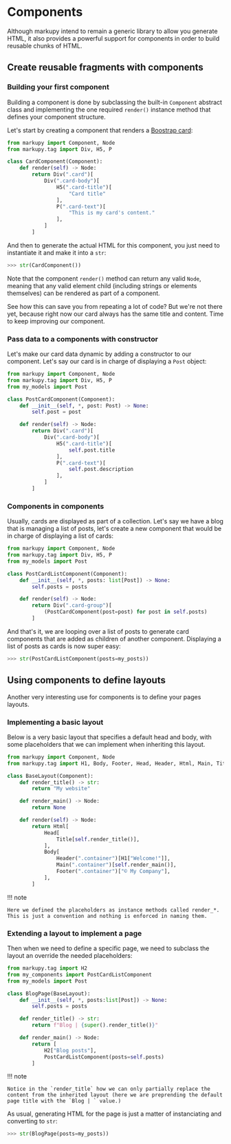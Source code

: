# Components

Although markupy intend to remain a generic library to allow you generate HTML, it also provides a powerful support for components in order to build reusable chunks of HTML.

## Create reusable fragments with components

### Building your first component

Building a component is done by subclassing the built-in `Component` abstract class and implementing the one required `render()` instance method that defines your component structure.

Let's start by creating a component that renders a [Boostrap card](https://getbootstrap.com/docs/5.3/components/card/):

```python
from markupy import Component, Node
from markupy.tag import Div, H5, P

class CardComponent(Component):
    def render(self) -> Node:
        return Div(".card")[
            Div(".card-body")[
                H5(".card-title")[
                    "Card title"
                ],
                P(".card-text")[
                    "This is my card's content."
                ],
            ]
        ]
```

And then to generate the actual HTML for this component, you just need to instantiate it and make it into a `str`:

```python
>>> str(CardComponent())
```

Note that the component `render()` method can return any valid `Node`, meaning that any valid element child (including strings or elements themselves) can be rendered as part of a component.

See how this can save you from repeating a lot of code?
But we're not there yet, because right now our card always has the same title and content.
Time to keep improving our component.

### Pass data to a components with constructor

Let's make our card data dynamic by adding a constructor to our component. Let's say our card is in charge of displaying a `Post` object:

```python
from markupy import Component, Node
from markupy.tag import Div, H5, P
from my_models import Post

class PostCardComponent(Component):
    def __init__(self, *, post: Post) -> None:
        self.post = post

    def render(self) -> Node:
        return Div(".card")[
            Div(".card-body")[
                H5(".card-title")[
                    self.post.title
                ],
                P(".card-text")[
                    self.post.description
                ],
            ]
        ]
```

### Components in components

Usually, cards are displayed as part of a collection. Let's say we have a blog that is managing a list of posts, let's create a new component that would be in charge of displaying a list of cards:

```python
from markupy import Component, Node
from markupy.tag import Div, H5, P
from my_models import Post

class PostCardListComponent(Component):
    def __init__(self, *, posts: list[Post]) -> None:
        self.posts = posts

    def render(self) -> Node:
        return Div(".card-group")[
            (PostCardComponent(post=post) for post in self.posts)
        ]
```

And that's it, we are looping over a list of posts to generate card components that are added as children of another component. Displaying a list of posts as cards is now super easy:

```python
>>> str(PostCardListComponent(posts=my_posts))
```

## Using components to define layouts

Another very interesting use for components is to define your pages layouts.

### Implementing a basic layout

Below is a very basic layout that specifies a default head and body, with some placeholders that we can implement when inheriting this layout.

```python
from markupy import Component, Node
from markupy.tag import H1, Body, Footer, Head, Header, Html, Main, Title

class BaseLayout(Component):
    def render_title() -> str:
        return "My website"

    def render_main() -> Node:
        return None

    def render(self) -> Node:
        return Html[
            Head[
                Title[self.render_title()],
            ],
            Body[
                Header(".container")[H1["Welcome!"]],
                Main(".container")[self.render_main()],
                Footer(".container")["© My Company"],
            ],
        ]
```

!!! note

    Here we defined the placeholders as instance methods called render_*. This is just a convention and nothing is enforced in naming them.


### Extending a layout to implement a page

Then when we need to define a specific page, we need to subclass the layout an override the needed placeholders:

```python
from markupy.tag import H2
from my_components import PostCardListComponent
from my_models import Post

class BlogPage(BaseLayout):
    def __init__(self, *, posts:list[Post]) -> None:
        self.posts = posts

    def render_title() -> str:
        return f"Blog | {super().render_title()}"

    def render_main() -> Node:
        return [
            H2["Blog posts"],
            PostCardListComponent(posts=self.posts)
        ]
```

!!! note

    Notice in the `render_title` how we can only partially replace the content from the inherited layout (here we are preprending the default page title with the `Blog | ` value.)

As usual, generating HTML for the page is just a matter of instanciating and converting to `str`:

```python
>>> str(BlogPage(posts=my_posts))
```